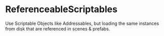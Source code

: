# ReferenceableScriptables
Use Scriptable Objects like Addressables, but loading the same instances from disk that are referenced in scenes &amp; prefabs.
